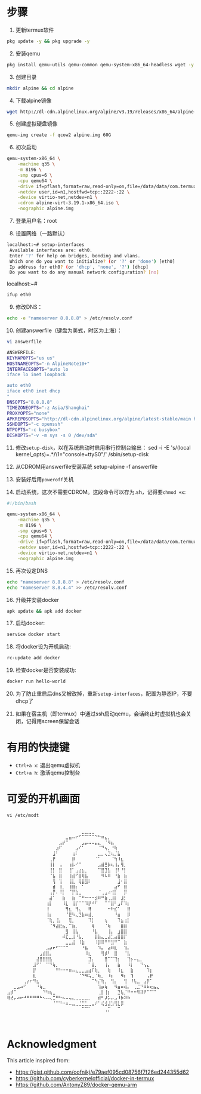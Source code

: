 # 步骤
1. 更新termux软件
```bash
pkg update -y && pkg upgrade -y
```

2. 安装qemu
```bash
pkg install qemu-utils qemu-common qemu-system-x86_64-headless wget -y
```

3. 创建目录
```bash
mkdir alpine && cd alpine
```

4. 下载alpine镜像
```bash
wget http://dl-cdn.alpinelinux.org/alpine/v3.19/releases/x86_64/alpine-virt-3.19.1-x86_64.iso
```

5. 创建虚拟硬盘镜像
```bash
qemu-img create -f qcow2 alpine.img 60G
```

6. 初次启动
```bash
qemu-system-x86_64 \
    -machine q35 \
    -m 8196 \
    -smp cpus=6 \
    -cpu qemu64 \
    -drive if=pflash,format=raw,read-only=on,file=/data/data/com.termux/files/usr/share/qemu/edk2-x86_64-code.fd \
    -netdev user,id=n1,hostfwd=tcp::2222-:22 \
    -device virtio-net,netdev=n1 \
    -cdrom alpine-virt-3.19.1-x86_64.iso \
    -nographic alpine.img
```

7. 登录用户名：root

8. 设置网络（一路默认）
```bash
localhost:~# setup-interfaces
 Available interfaces are: eth0.
 Enter '?' for help on bridges, bonding and vlans.
 Which one do you want to initialize? (or '?' or 'done') [eth0]
 Ip address for eth0? (or 'dhcp', 'none', '?') [dhcp]
 Do you want to do any manual network configuration? [no]
```

localhost:~# 
```bash
ifup eth0
```

9. 修改DNS：
```bash
echo -e "nameserver 8.8.8.8" > /etc/resolv.conf
```

10. 创建answerfile（键盘为美式，时区为上海）：
```bash
vi answerfile
```
```bash
ANSWERFILE:
KEYMAPOPTS="us us"
HOSTNAMEOPTS="-n AlpineNote10+"
INTERFACESOPTS="auto lo
iface lo inet loopback

auto eth0
iface eth0 inet dhcp
"
DNSOPTS="8.8.8.8"
TIMEZONEOPTS="-z Asia/Shanghai"
PROXYOPTS="none"
APKREPOSOPTS="http://dl-cdn.alpinelinux.org/alpine/latest-stable/main http://dl-cdn.alpinelinux.org/alpine/latest-stable/community"
SSHDOPTS="-c openssh"
NTPOPTS="-c busybox"
DISKOPTS="-v -m sys -s 0 /dev/sda"
```

11. 修改``setup-disk``，以在系统启动时启用串行控制台输出：
sed -i -E 's/(local kernel_opts)=.*/\1="console=ttyS0"/' /sbin/setup-disk

12. 从CDROM用answerfile安装系统
setup-alpine -f answerfile

13. 安装好后用``poweroff``关机

14. 启动系统，这次不需要CDROM。这段命令可以存为.sh，记得要```chmod +x```:
```bash
#!/bin/bash

qemu-system-x86_64 \
    -machine q35 \
    -m 8196 \
    -smp cpus=6 \
    -cpu qemu64 \
    -drive if=pflash,format=raw,read-only=on,file=/data/data/com.termux/files/usr/share/qemu/edk2-x86_64-code.fd \
    -netdev user,id=n1,hostfwd=tcp::2222-:22 \
    -device virtio-net,netdev=n1 \
    -nographic alpine.img
```

15. 再次设定DNS
```bash
echo "nameserver 8.8.8.8" > /etc/resolv.conf
echo "nameserver 8.8.4.4" >> /etc/resolv.conf
```

16. 升级并安装docker
```bash
apk update && apk add docker
```

17. 启动docker:
```bash
service docker start
```

18. 将docker设为开机启动:
```bash
rc-update add docker
```

19. 检查docker是否安装成功:
```bash
docker run hello-world
```

20. 为了防止重启后dns又被改掉，重新```setup-interfaces```，配置为静态IP，不要dhcp了

21. 如果在宿主机（即termux）中通过ssh启动qemu，会话终止时虚拟机也会关闭，记得用screen保留会话

# 有用的快捷键
- ``Ctrl+a x``: 退出qemu虚拟机
- ``Ctrl+a h``: 激活qemu控制台

# 可爱的开机画面
```vi /etc/modt```

```bash
                            
⠀⠀⠀⠀⠀⠀⠀⠀⠀⠀⠀⠀⠀⠀⠀⠀⠀⠀⠀⠀⠀⠀⠀⣀⣀⣀⣀⠀⠀⠀⠀⠀⠀⠀⠀⠀⠀⠀⠀⠀⠀⠀⠀⠀⠀⠀⠀
⠀⠀⠀⠀⠀⠀⠀⠀⠀⠀⠀⠀⠀⠀⠀⠀⠀⠀⣀⣤⠤⠖⠋⠉⠉⠉⠉⠙⠓⠶⣄⡀⠀⠀⠀⠀⠀⠀⠀⠀⠀⠀⠀⠀⠀⠀⠀
⠀⠀⠀⠀⠀⠀⠀⠀⠀⠀⠀⠀⠀⠀⠀⠀⣠⡞⠉⠀⠀⠀⠀⣠⡤⠤⠤⣤⣄⠀⠈⠻⣦⠀⠀⠀⠀⠀⠀⠀⠀⠀⠀⠀⠀⠀⠀
⠀⠀⠀⠀⠀⠀⠀⠀⠀⠀⠀⠀⠀⠀⠀⣰⠏⠀⠀⠀⠀⣠⠎⠁⠀⠀⠀⠀⠈⠙⢦⡀⠘⢷⠀⠀⠀⠀⠀⠀⠀⠀⠀⠀⠀⠀⠀
⠀⠀⠀⠀⠀⠀⠀⠀⠀⠀⠀⠀⠀⠀⣸⠃⠀⠀⠀⠀⢰⠇⠀⠀⠀⠀⠀⠀⣀⡀⢄⣙⢦⡈⣧⠀⠀⠀⠀⠀⠀⠀⠀⠀⠀⠀⠀
⠀⠀⠀⠀⠀⠀⠀⠀⠀⠀⠀⠀⠀⢀⡟⠀⠀⠀⠀⠀⡿⠀⠀⠀⠀⠀⠀⠈⠁⠀⠀⠀⠈⢳⠸⣆⠀⠀⠀⠀⠀⠀⠀⠀⠀⠀⠀
⠀⠀⠀⠀⠀⠀⠀⠀⠀⠀⠀⠀⠀⢸⡇⠀⢠⠀⠀⢰⡧⠊⠉⠀⠀⠀⠀⠀⣠⣾⣛⡷⢦⢸⡄⢻⡀⠀⠀⠀⠀⠀⠀⠀⠀⠀⠀
⠀⠀⠀⠀⠀⠀⠀⠀⠀⠀⠀⠀⠀⢸⡇⠀⣿⠀⠀⢸⠁⣠⣴⣦⡀⠀⠀⠀⠉⣿⣹⣧⠀⢸⠇⠘⡇⠀⠀⠀⠀⠀⠀⠀⠀⠀⠀
⠀⠀⠀⠀⠀⠀⠀⠀⠀⠀⠀⠀⠀⠈⣧⠀⣿⠀⠀⢸⣾⠋⣿⢿⣧⠀⠀⠀⠀⠻⠧⠿⠀⠘⣷⠀⣷⠀⠀⠀⠀⠀⠀⠀⠀⠀⠀
⠀⠀⠀⠀⠀⠀⠀⠀⠀⠀⠀⠀⠀⠀⢻⠀⢹⠀⠀⢸⣇⠀⢿⣿⣻⠇⠀⠀⠀⠀⠀⠀⠀⠀⣸⠂⣿⠀⠀⠀⠀⠀⠀⠀⠀⠀⠀
⠀⠀⠀⠀⠀⠀⠀⠀⠀⠀⠀⠀⠀⠀⣾⠀⢸⡀⠀⢸⣿⡆⠀⠁⠀⠀⠀⠀⠀⠀⠀⠀⠀⣴⠋⠀⣿⠀⠀⠀⠀⠀⠀⠀⠀⠀⠀
⠀⠀⠀⠀⠀⠀⠀⠀⠀⠀⠀⠀⠀⢠⡟⠄⠸⡇⠀⠈⡟⣷⣀⠀⠀⠀⠀⠀⠈⢀⣠⠴⢺⡇⠀⠀⡿⠀⠀⠀⠀⠀⠀⠀⠀⠀⠀
⠀⠀⠀⠀⠀⠀⠀⠀⠀⠀⠀⠀⠀⣼⠁⠀⠀⣷⠀⠀⣷⠀⠉⠛⠒⠒⠒⣺⠿⠛⣷⢀⣸⡇⠀⣸⡃⠀⠀⠀⠀⠀⠀⠀⠀⠀⠀
⠀⠀⠀⠀⠀⠀⠀⠀⠀⠀⠀⠀⢰⡇⠀⠀⠀⠸⣇⠀⢸⡏⠉⠉⠹⡟⠚⠋⠀⠀⠉⠉⣿⠃⣠⠏⠹⡆⠀⠀⠀⠀⠀⠀⠀⠀⠀
⠀⠀⠀⠀⠀⠀⠀⠀⠀⠀⠀⠀⢸⠀⠀⠀⠀⠀⢻⣆⠀⢻⣄⠀⠀⢿⠀⠀⠀⠀⠀⠒⠗⣎⠁⠀⠀⣿⠀⠀⠀⠀⠀⠀⠀⠀⠀
⠀⠀⠀⠀⠀⠀⠀⠀⠀⠀⠀⠀⢸⡆⠀⠀⠀⠀⠈⣟⠳⣄⣙⣷⠶⣾⡀⠀⠀⠀⠀⠀⠀⠘⣶⠀⠀⡿⠀⠀⠀⠀⠀⠀⠀⠀⠀
⠀⠀⠀⠀⠀⠀⠀⠀⠀⠀⠀⠀⠈⢷⡀⢸⡄⠀⠀⢿⡀⠀⠀⠀⠀⠹⡇⠀⠀⠀⢦⠀⠀⠀⠹⣦⢰⡇⠀⠀⠀⠀⠀⠀⠀⠀⠀
⠀⠀⠀⠀⠀⠀⠀⠀⠀⠀⠀⠀⠀⠈⠻⣼⣟⣦⡀⠉⣷⡀⠀⠀⠀⠀⢿⠀⠀⠀⠈⢷⠀⠀⠀⣿⣿⠀⠀⠀⠀⠀⠀⠀⠀⠀⠀
⠀⠀⠀⠀⠀⠀⠀⠀⠀⠀⠀⠀⠀⠀⠀⠀⠀⠀⣻⠀⢸⣧⠀⠀⠀⠀⠘⣧⠀⠀⠀⢸⡄⠀⣰⣿⣿⠀⠀⠀⠀⠀⠀⠀⠀⠀⠀
⠀⠀⠀⠀⠀⠀⠀⠀⠀⠀⠀⠀⠀⠀⠀⠀⠀⠾⣏⣀⣸⠘⣧⡀⠀⠀⠀⣿⣷⣄⣀⣼⣁⣴⣿⣿⡏⠀⠀⠀⠀⠀⠀⠀⠀⠀⠀
⠀⠀⠀⠀⠀⠀⠀⠀⠀⠀⠀⠀⠀⠀⠀⠀⠀⠀⣀⣀⣼⠀⠸⣷⠀⠀⠀⠸⡿⠿⠛⠛⣻⠛⠉⠀⣷⠀⠀⠀⠀⠀⠀⠀⠀⠀⠀
⠀⠀⠀⠀⠀⠀⠀⠀⠀⠀⠀⠀⣠⡴⠖⠋⠉⠉⠉⠀⠀⠀⠀⠘⣧⠀⠀⠀⠹⡄⠀⣴⠿⣇⠀⠀⢹⡄⠀⠀⠀⠀⠀⠀⠀⠀⠀
⠀⠀⠀⠀⠀⠀⠀⠀⠀⠀⣠⣾⣿⡄⠀⠀⠀⠀⠀⠀⠀⠀⠀⠀⠸⣆⠀⠀⠀⢻⡾⠃⠀⣿⠀⠀⠈⣧⠀⠀⠀⠀⠀⠀⠀⠀⠀
⠀⠀⠀⠀⠀⠀⠀⠀⠀⣼⣿⣿⣿⣧⠀⠀⠀⠀⠀⠀⠀⠀⠀⠀⠀⣹⡄⠀⠀⠀⣿⠉⠉⢹⡆⠀⠀⢹⡦⠤⣄⡀⠀⠀⠀⠀⠀
⠀⠀⠀⠀⠀⠀⠀⠀⣸⠋⠁⠀⠉⠙⢷⡀⠀⠀⠀⠀⠀⠀⠀⠀⠀⠁⣿⡀⠀⠀⢸⡄⠀⠀⣷⠀⠀⠸⡇⠀⠀⠙⢢⣄⠀⠀⠀
⠀⠀⠀⠀⠀⠀⠀⠀⡟⠀⠀⠀⠀⠀⠀⠛⠓⠒⠒⠶⠤⣄⣀⣀⣠⣴⠏⢷⡀⠀⠀⢷⠀⠀⠸⣆⠀⠀⣷⠀⠀⠀⠀⠹⡆⠀⠀
⠀⠀⠀⠀⠀⠀⠀⠀⣇⠀⠀⠀⠀⠀⠀⠀⠀⠀⠀⠀⠀⠀⠈⠙⠻⢥⣀⠈⢷⡀⠀⠸⡆⠀⠀⠻⡆⠀⢹⠀⠀⠀⠀⢠⡟⠀⠀
⠀⠀⠀⠀⠀⢀⡴⠖⠻⣆⠀⠀⠀⠀⠀⠀⠀⠀⠀⠀⠀⠀⠀⠀⠀⠀⠉⠳⡌⢷⡀⠀⢻⡄⠀⠀⢻⠀⠸⢧⣀⠀⣠⡿⠁⠀⠀
⠀⠀⣀⣠⠴⠋⠀⠀⠀⠘⢷⣀⠀⠀⠀⠀⠀⠀⠀⠀⠀⠀⠀⠀⠀⠀⠀⠀⢹⡶⢷⠀⠀⠻⣶⠶⢾⡄⠀⢀⣈⠙⠿⠷⢖⣦⣄
⣠⡾⠉⠀⠀⠀⠀⠀⠀⠀⠀⠙⠳⢦⣀⠀⠀⠀⠀⠀⠀⠀⠀⠀⠀⠀⠀⠀⢀⡇⢸⡆⠀⠀⣙⢧⡈⠛⠒⠒⠻⠽⠟⠉⠉⠉⠀
⢿⣞⡤⠴⠖⠚⠛⠛⠛⠛⠓⠢⠤⢄⣉⠛⠓⠦⠤⢤⣄⣀⣀⣀⣀⡀⠀⠀⣾⠃⡼⡥⡤⣠⠸⡷⠽⠷⠀⠀⠀⠀⠀⠀⠀⠀⠀
⠀⠀⠀⠀⠀⠀⠀⠀⠀⠀⠀⠀⠀⠀⠈⠉⠙⠒⠶⠤⣤⣀⣈⣉⣁⣀⣤⠞⠁⢮⣺⣼⣱⢻⣇⡿⠀⠀⠀⠀⠀⠀⠀⠀⠀⠀⠀
⠀⠀⠀⠀⠀⠀⠀⠀⠀⠀⠀⠀⠀⠀⠀⠀⠀⠀⠀⠀⠀⠀⠀⠉⠉⠁⠀⠀⠀⠀⢀⡉⠀⠀⠉⠀⠀⠀⠀⠀⠀⠀⠀⠀⠀⠀⠀   
                                                       
                                                       
```

# Acknowledgment
This article inspired from:
- https://gist.github.com/oofnikj/e79aef095cd08756f7f26ed244355d62
- https://github.com/cyberkernelofficial/docker-in-termux
- https://github.com/AntonyZ89/docker-qemu-arm
























